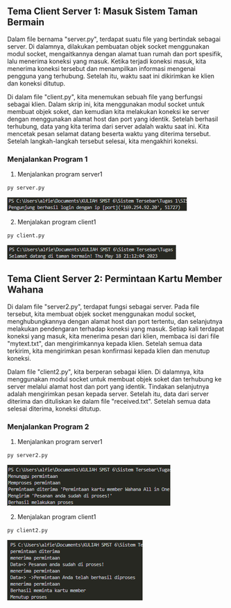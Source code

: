 ## Tema Client Server 1: Masuk Sistem Taman Bermain

Dalam file bernama "server.py", terdapat suatu file yang bertindak sebagai server. Di dalamnya, dilakukan pembuatan objek socket menggunakan modul socket, mengaitkannya dengan alamat tuan rumah dan port spesifik, lalu menerima koneksi yang masuk. Ketika terjadi koneksi masuk, kita menerima koneksi tersebut dan menampilkan informasi mengenai pengguna yang terhubung. Setelah itu, waktu saat ini dikirimkan ke klien dan koneksi ditutup.

Di dalam file "client.py", kita menemukan sebuah file yang berfungsi sebagai klien. Dalam skrip ini, kita menggunakan modul socket untuk membuat objek soket, dan kemudian kita melakukan koneksi ke server dengan menggunakan alamat host dan port yang identik. Setelah berhasil terhubung, data yang kita terima dari server adalah waktu saat ini. Kita mencetak pesan selamat datang beserta waktu yang diterima tersebut. Setelah langkah-langkah tersebut selesai, kita mengakhiri koneksi.

### Menjalankan Program 1

1. Menjalankan program server1
```python
py server.py
```
![image](server.png)

2. Menjalakan program client1
```python
py client.py
```
![image](client.png)


## Tema Client Server 2: Permintaan Kartu Member Wahana

Di dalam file "server2.py", terdapat fungsi sebagai server. Pada file tersebut, kita membuat objek socket menggunakan modul socket, menghubungkannya dengan alamat host dan port tertentu, dan selanjutnya melakukan pendengaran terhadap koneksi yang masuk. Setiap kali terdapat koneksi yang masuk, kita menerima pesan dari klien, membaca isi dari file "mytext.txt", dan mengirimkannya kepada klien. Setelah semua data terkirim, kita mengirimkan pesan konfirmasi kepada klien dan menutup koneksi.

Dalam file "client2.py", kita berperan sebagai klien. Di dalamnya, kita menggunakan modul socket untuk membuat objek soket dan terhubung ke server melalui alamat host dan port yang identik. Tindakan selanjutnya adalah mengirimkan pesan kepada server. Setelah itu, data dari server diterima dan dituliskan ke dalam file "received.txt". Setelah semua data selesai diterima, koneksi ditutup.

### Menjalankan Program 2

1. Menjalankan program server1
```python
py server2.py
```
![image](server2.png)


2. Menjalakan program client1
```python
py client2.py
```
![image](client2.png)
